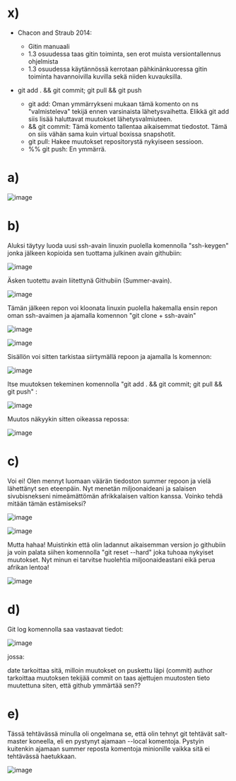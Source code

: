 # x)
- Chacon and Straub 2014:
  - Gitin manuaali
  - 1.3 osuudessa taas gitin toiminta, sen erot muista versiontallennus ohjelmista
  - 1.3 osuudessa käytännössä kerrotaan pähkinänkuoressa gitin toiminta havannoivilla kuvilla sekä niiden kuvauksilla.
 
- git add . && git commit; git pull && git push
  - git add: Oman ymmärrykseni mukaan tämä komento on ns "valmisteleva" tekijä ennen varsinaista lähetysvaihetta. Elikkä git add siis lisää haluttavat muutokset lähetysvalmiuteen.
  - && git commit: Tämä komento tallentaa aikaisemmat tiedostot. Tämä on siis vähän sama kuin virtual boxissa snapshotit.
  - git pull: Hakee muutokset repositorystä nykyiseen sessioon.
  - %% git push: En ymmärrä.
 
# a) 

![image](https://github.com/JereKokko02/Palvelinten-hallinta/assets/165003744/7574c624-360f-47d3-9fa7-c94e0c3db12e)

# b) 
Aluksi täytyy luoda uusi ssh-avain linuxin puolella komennolla "ssh-keygen" jonka jälkeen kopioida sen tuottama julkinen avain githubiin:

![image](https://github.com/JereKokko02/Palvelinten-hallinta/assets/165003744/ba199654-727e-437d-98d1-7933c2ff5765)

Äsken tuotettu avain liitettynä Githubiin (Summer-avain).

![image](https://github.com/JereKokko02/Palvelinten-hallinta/assets/165003744/122bcc66-67e6-4b0d-a488-1d428d95ddf3)

Tämän jälkeen repon voi kloonata linuxin puolella hakemalla ensin repon oman ssh-avaimen ja ajamalla komennon "git clone + ssh-avain" 

![image](https://github.com/JereKokko02/Palvelinten-hallinta/assets/165003744/8048806b-cae4-4278-a583-3ea0318fdaff)


![image](https://github.com/JereKokko02/Palvelinten-hallinta/assets/165003744/c29a44eb-ec16-4de1-9fa2-39c1e14dfa26)

Sisällön voi sitten tarkistaa siirtymällä repoon ja ajamalla ls komennon:

![image](https://github.com/JereKokko02/Palvelinten-hallinta/assets/165003744/a714a97c-4141-4c45-b793-b4c43fa5b5a7)

Itse muutoksen tekeminen komennolla "git add . && git commit; git pull && git push" :

![image](https://github.com/JereKokko02/Palvelinten-hallinta/assets/165003744/c6511fc3-7c9e-4fd5-affd-3f558358091a)

Muutos näkyykin sitten oikeassa repossa:

![image](https://github.com/JereKokko02/Palvelinten-hallinta/assets/165003744/bc38f0ce-1034-4d18-a40b-62f9030b7799)

# c)
 Voi ei! Olen mennyt luomaan väärän tiedoston summer repoon ja vielä lähettänyt sen eteenpäin. Nyt menetän miljoonaideani ja salaisen sivubisnekseni nimeämättömän afrikkalaisen valtion kanssa. Voinko tehdä mitään tämän estämiseksi?
 
 ![image](https://github.com/JereKokko02/Palvelinten-hallinta/assets/165003744/eba1522e-6aca-4198-9471-bfe318f27dfc)

 ![image](https://github.com/JereKokko02/Palvelinten-hallinta/assets/165003744/70e4ce12-25f2-4cbc-b6eb-fdc35c919049)

Mutta hahaa! Muistinkin että olin ladannut aikaisemman version jo githubiin ja voin palata siihen komennolla "git reset --hard" joka tuhoaa nykyiset muutokset. Nyt minun ei tarvitse huolehtia miljoonaideastani eikä perua afrikan lentoa!

![image](https://github.com/JereKokko02/Palvelinten-hallinta/assets/165003744/4f2a8a15-df22-4583-8c71-f83d450681ef)

# d) 

Git log komennolla saa vastaavat tiedot: 

![image](https://github.com/JereKokko02/Palvelinten-hallinta/assets/165003744/751c74e4-c44d-4049-88c5-e950b56edd0c)

jossa:

date tarkoittaa sitä, milloin muutokset on puskettu läpi (commit)
author tarkoittaa muutoksen tekijää
commit on taas ajettujen muutosten tieto muutettuna siten, että github ymmärtää sen??

# e) 

Tässä tehtävässä minulla oli ongelmana se, että olin tehnyt git tehtävät salt-master koneella, eli en pystynyt ajamaan --local komentoja. Pystyin kuitenkin ajamaan summer reposta komentoja minionille vaikka sitä ei tehtävässä haetukkaan.

![image](https://github.com/JereKokko02/Palvelinten-hallinta/assets/165003744/a31b8e57-1377-4a1b-845e-226ecb9ed809)


 











